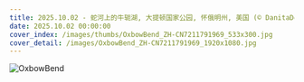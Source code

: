 ```yaml
---
title: 2025.10.02 - 蛇河上的牛轭湖, 大提顿国家公园, 怀俄明州, 美国 (© DanitaDelimont.com/AWL Images/SuperStock)
date: 2025.10.02 00:00:00
cover_index: /images/thumbs/OxbowBend_ZH-CN7211791969_533x300.jpg
cover_detail: /images/OxbowBend_ZH-CN7211791969_1920x1080.jpg
---
```


![OxbowBend](/images/OxbowBend_ZH-CN7211791969_1920x1080.jpg)
